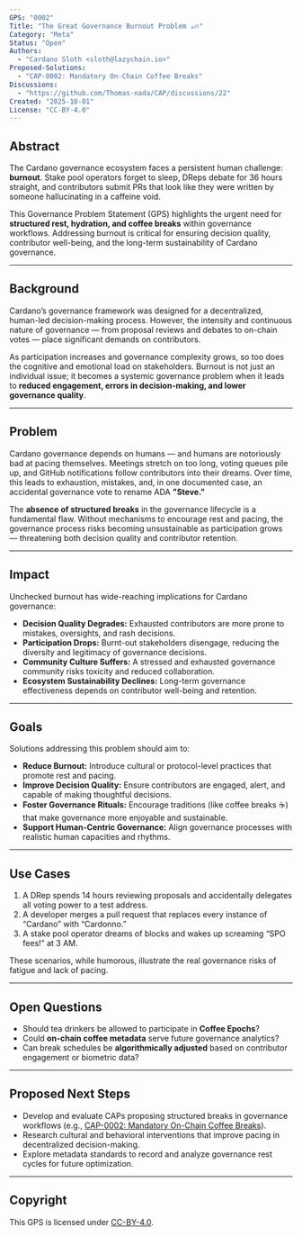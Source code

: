 ```yaml
---
GPS: "0002"
Title: "The Great Governance Burnout Problem ☕🔥"
Category: "Meta"
Status: "Open"
Authors:
  - "Cardano Sloth <sloth@lazychain.io>"
Proposed-Solutions:
  - "CAP-0002: Mandatory On-Chain Coffee Breaks"
Discussions:
  - "https://github.com/Thomas-nada/CAP/discussions/22"
Created: "2025-10-01"
License: "CC-BY-4.0"
---
```


## Abstract

The Cardano governance ecosystem faces a persistent human challenge: **burnout**. Stake pool operators forget to sleep, DReps debate for 36 hours straight, and contributors submit PRs that look like they were written by someone hallucinating in a caffeine void.  

This Governance Problem Statement (GPS) highlights the urgent need for **structured rest, hydration, and coffee breaks** within governance workflows. Addressing burnout is critical for ensuring decision quality, contributor well-being, and the long-term sustainability of Cardano governance.

---

## Background

Cardano’s governance framework was designed for a decentralized, human-led decision-making process. However, the intensity and continuous nature of governance — from proposal reviews and debates to on-chain votes — place significant demands on contributors.

As participation increases and governance complexity grows, so too does the cognitive and emotional load on stakeholders. Burnout is not just an individual issue; it becomes a systemic governance problem when it leads to **reduced engagement, errors in decision-making, and lower governance quality**.

---

## Problem

Cardano governance depends on humans — and humans are notoriously bad at pacing themselves. Meetings stretch on too long, voting queues pile up, and GitHub notifications follow contributors into their dreams. Over time, this leads to exhaustion, mistakes, and, in one documented case, an accidental governance vote to rename ADA **"Steve."**

The **absence of structured breaks** in the governance lifecycle is a fundamental flaw. Without mechanisms to encourage rest and pacing, the governance process risks becoming unsustainable as participation grows — threatening both decision quality and contributor retention.

---

## Impact

Unchecked burnout has wide-reaching implications for Cardano governance:

- **Decision Quality Degrades:** Exhausted contributors are more prone to mistakes, oversights, and rash decisions.  
- **Participation Drops:** Burnt-out stakeholders disengage, reducing the diversity and legitimacy of governance decisions.  
- **Community Culture Suffers:** A stressed and exhausted governance community risks toxicity and reduced collaboration.  
- **Ecosystem Sustainability Declines:** Long-term governance effectiveness depends on contributor well-being and retention.

---

## Goals

Solutions addressing this problem should aim to:

- **Reduce Burnout:** Introduce cultural or protocol-level practices that promote rest and pacing.  
- **Improve Decision Quality:** Ensure contributors are engaged, alert, and capable of making thoughtful decisions.  
- **Foster Governance Rituals:** Encourage traditions (like coffee breaks ☕) that make governance more enjoyable and sustainable.  
- **Support Human-Centric Governance:** Align governance processes with realistic human capacities and rhythms.

---

## Use Cases

1. A DRep spends 14 hours reviewing proposals and accidentally delegates all voting power to a test address.  
2. A developer merges a pull request that replaces every instance of “Cardano” with “Cardonno.”  
3. A stake pool operator dreams of blocks and wakes up screaming “SPO fees!” at 3 AM.

These scenarios, while humorous, illustrate the real governance risks of fatigue and lack of pacing.

---

## Open Questions

- Should tea drinkers be allowed to participate in **Coffee Epochs**?  
- Could **on-chain coffee metadata** serve future governance analytics?  
- Can break schedules be **algorithmically adjusted** based on contributor engagement or biometric data?

---

## Proposed Next Steps

- Develop and evaluate CAPs proposing structured breaks in governance workflows (e.g., [CAP-0002: Mandatory On-Chain Coffee Breaks](../CAP-0002/README.md)).  
- Research cultural and behavioral interventions that improve pacing in decentralized decision-making.  
- Explore metadata standards to record and analyze governance rest cycles for future optimization.

---

## Copyright

This GPS is licensed under [CC-BY-4.0](https://creativecommons.org/licenses/by/4.0/legalcode).
